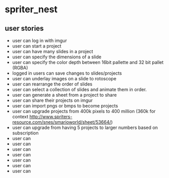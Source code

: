 # spriter_nest
## user stories
* user can log in with imgur
* user can start a project
* user can have many slides in a project
* user can specify the dimensions of a slide
* user can specify the color depth between 16bit pallette and 32 bit pallet (RGBA)
* logged in users can save changes to slides/projects
* user can underlay images on a slide to rotoscope
* user can rearrange the order of slides
* user can select a collection of slides and animate them in order.
* user can generate a sheet from a project to share
* user can share their projects on imgur
* user can import pngs or bmps to become projects
* user can upgrade projects from 400k pixels to 400 million (360k for context http://www.spriters-resource.com/snes/smarioworld/sheet/53664/)
* user can upgrade from having 5 projects to larger numbers based on subscription
* user can 
* user can 
* user can 
* user can 
* user can 
* user can 
* user can 